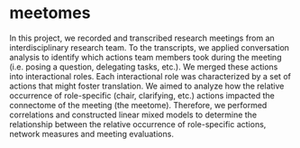 # meetomes

In this project, we recorded and transcribed research meetings from an interdisciplinary research team.
To the transcripts, we applied conversation analysis to identify which actions team members took during the meeting (i.e. posing a question, delegating tasks, etc.).
We merged these actions into interactional roles. Each interactional role was characterized by a set of actions that might foster translation.
We aimed to analyze how the relative occurrence of role-specific (chair, clarifying, etc.) actions impacted the connectome of the meeting (the meetome).
Therefore, we performed correlations and constructed linear mixed models to determine the relationship between the relative occurrence of role-specific actions, network measures and meeting evaluations.
